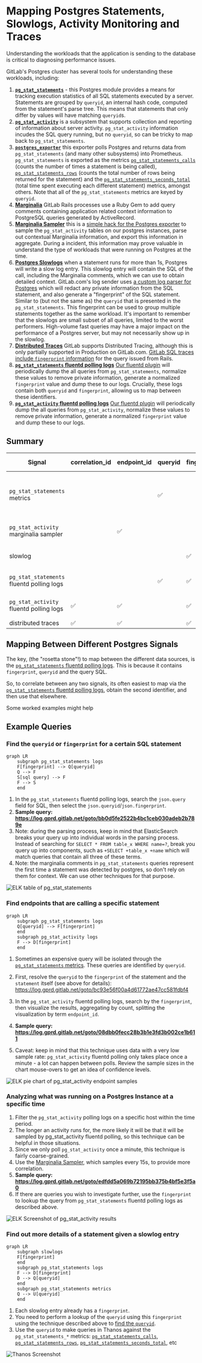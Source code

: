 # Mapping Postgres Statements, Slowlogs, Activity Monitoring and Traces

Understanding the workloads that the application is sending to the database is critical to diagnosing performance issues.

GitLab's Postgres cluster has several tools for understanding these workloads, including:

1. **[`pg_stat_statements`](https://www.postgresql.org/docs/12/pgstatstatements.html)** - this Postgres module provides a means for tracking execution statistics of all SQL statements executed by a server. Statements are grouped by `queryid`, an internal hash code, computed from the statement's parse tree. This means that statements that only differ by values will have matching `queryid`s.
1. **[`pg_stat_activity`](https://www.postgresql.org/docs/12/monitoring-stats.html)** is a subsystem that supports collection and reporting of information about server activity. `pg_stat_activity` information incudes the SQL query running, but no `queryid`, so can be tricky to map back to `pg_stat_statements`.
1. **[`postgres_exporter`](https://gitlab.com/gitlab-cookbooks/gitlab-exporters/)** this exporter polls Postgres and returns data from `pg_stat_statements` (and many other subsystems) into Prometheus. `pg_stat_statements` is exported as the metrics [`pg_stat_statements_calls`](https://thanos-query.ops.gitlab.net/graph?g0.expr=topk(100%2C%20sum%20by%20(queryid%2C%20fqdn)%20(rate(pg_stat_statements_calls%7Benv%3D%22gprd%22%2C%20type%3D%22patroni%22%7D%5B5m%5D)))&g0.tab=1&g0.stacked=0&g0.range_input=1h&g0.max_source_resolution=0s&g0.deduplicate=1&g0.partial_response=0&g0.store_matches=%5B%5D) (counts the number of times a statement is being called), [`pg_stat_statements_rows`](https://thanos-query.ops.gitlab.net/graph?g0.expr=topk(100%2C%20sum%20by%20(queryid%2C%20fqdn)%20(rate(pg_stat_statements_rows%7Benv%3D%22gprd%22%2C%20type%3D%22patroni%22%7D%5B5m%5D)))&g0.tab=1&g0.stacked=0&g0.range_input=1h&g0.max_source_resolution=0s&g0.deduplicate=1&g0.partial_response=0&g0.store_matches=%5B%5D) (counts the total number of rows being returned for the statement) and the [`pg_stat_statements_seconds_total`](https://thanos-query.ops.gitlab.net/graph?g0.expr=topk(100%2C%20sum%20by%20(queryid%2C%20fqdn)%20(rate(pg_stat_statements_seconds_total%7Benv%3D%22gprd%22%2C%20type%3D%22patroni%22%7D%5B5m%5D)))&g0.tab=1&g0.stacked=0&g0.range_input=1h&g0.max_source_resolution=0s&g0.deduplicate=1&g0.partial_response=0&g0.store_matches=%5B%5D) (total time spent executing each different statement) metrics, amongst others. Note that all of the `pg_stat_statements` metrics are keyed by `queryid`.
1. **[Marginalia](https://docs.gitlab.com/ee/development/database_query_comments.html)** GitLab Rails processes use a Ruby Gem to add query comments containing application related context information to PostgreSQL queries generated by ActiveRecord.
1. **[Marginalia Sampler](https://dashboards.gitlab.net/d/patroni-marginalia-sampler/patroni-marginalia-sampler?orgId=1)** this is a [simple hack for the Postgres exporter](https://gitlab.com/gitlab-cookbooks/gitlab-exporters/-/blob/master/templates/postgres_exporter/queries.yaml.erb) to sample the `pg_stat_activity` tables on our postgres instances, parse out contextual Marginalia information, and export this information in aggregate. During a incident, this information may prove valuable in understand the type of workloads that were running on Postgres at the time.
1. **[Postgres Slowlogs](https://log.gprd.gitlab.net/goto/bed5ac5a9a84e1ee311269d71b580b2b)** when a statement runs for more than 1s, Postgres will write a slow log entry. This slowlog entry will contain the SQL of the call, including the Marginalia comments, which we can use to obtain detailed context. GitLab.com's log sender uses [a custom log parser for Postgres](https://gitlab.com/gitlab-org/fluent-plugins/fluent-plugin-postgresql-csvlog/) which will redact any private information from the SQL statement, and also generate a "fingerprint" of the SQL statement. Similar to (but not the same as) the `queryid` that is presented in the `pg_stat_statements`. This fingerprint can be used to group multiple statements together as the same workload. It's important to remember that the slowlogs are small subset of all queries, limited to the worst performers. High-volume fast queries may have a major impact on the performance of a Postgres server, but may not necessarily show up in the slowlog.
1. **[Distributed Traces](https://docs.gitlab.com/ee/development/distributed_tracing.html)** GitLab supports Distributed Tracing, although this is only partially supported in Production on GitLab.com. [GitLab SQL traces include `fingerprint` information](https://gitlab.com/gitlab-org/labkit-ruby/-/commit/62670137c7e73d96cb73ca97f421e7cbc584a89d) for the query issued from Rails.
1. **[`pg_stat_statements` fluentd polling logs](https://log.gprd.gitlab.net/goto/b8c059d819113dc2c52c0e8c7b3070dd)** [Our fluentd plugin](https://gitlab.com/gitlab-org/fluent-plugins/fluent-plugin-postgresql-csvlog/-/blob/master/lib/fluent/plugin/in_pg_stat_statements.rb) will periodically dump the all queries from `pg_stat_statements`, normalize these values to remove private information, generate a normalized `fingerprint` value and dump these to our logs. Crucially, these logs contain both `queryid` and `fingerprint`, allowing us to map between these identifiers.
1. **[`pg_stat_activity` fluentd polling logs](https://log.gprd.gitlab.net/goto/698dcbba86ab46ede0cb20f5f24bed40)** [Our fluentd plugin](https://gitlab.com/gitlab-org/fluent-plugins/fluent-plugin-postgresql-csvlog/-/blob/master/lib/fluent/plugin/in_pg_stat_activity.rb) will periodically dump the all queries from `pg_stat_activity`, normalize these values to remove private information, generate a normalized `fingerprint` value and dump these to our logs.

## Summary

| Signal                                    | correlation_id     | endpoint_id        | queryid            | fingerprint        | Normalized SQL     | Type                                             |
| ----------------------------------------- | ------------------ | ------------------ | ------------------ | ------------------ | ------------------ | ------------------------------------------------ |
| `pg_stat_statements` metrics              |                    |                    | :white_check_mark: |                    |                    | Complete stats for top 5000 queries per instance |
| `pg_stat_activity` marginalia sampler     |                    | :white_check_mark: |                    |                    |                    | Sampled (every 15s)                              |
| slowlog                                   |                    |                    |                    | :white_check_mark: | :white_check_mark: | Sampled (query >1 s)                             |
| `pg_stat_statements` fluentd polling logs |                    |                    | :white_check_mark: | :white_check_mark: | :white_check_mark: | Sampled (every 30m)                              |
| `pg_stat_activity` fluentd polling logs   | :white_check_mark: | :white_check_mark: |                    | :white_check_mark: | :white_check_mark: | Sampled (every 1m)                               |
| distributed traces                        | :white_check_mark: | :white_check_mark: |                    | :white_check_mark: | :white_check_mark: | Sampled                                          |

## Mapping Between Different Postgres Signals

The key, (the "rosetta stone"!) to map between the different data sources, is the [`pg_stat_statements` fluentd polling logs](https://log.gprd.gitlab.net/goto/b8c059d819113dc2c52c0e8c7b3070dd). This is because it contains `fingerprint`, `queryid` and the query SQL.

So, to correlate between any two signals, its often easiest to map via the [`pg_stat_statements` fluentd polling logs](https://log.gprd.gitlab.net/goto/b8c059d819113dc2c52c0e8c7b3070dd), obtain the second identifier, and then use that elsewhere.

Some worked examples might help

## Example Queries

### Find the `queryid` or `fingerprint` for a certain SQL statement

```mermaid
graph LR
    subgraph pg_stat_statements logs
    F[fingerprint] --> Q[queryid]
    Q --> F
    S[sql query] --> F
    F --> S
    end
```

1. In the `pg_stat_statements` fluentd polling logs, search the `json.query` field for SQL, then select the `json.queryid`/`json.fingerprint`.
1. **Sample query: <https://log.gprd.gitlab.net/goto/bb0d5fe2522b4bc1ceb030adeb2b789e>**
1. Note: during the parsing process, keep in mind that ElasticSearch breaks your query up into individual words in the parsing process. Instead of searching for `SELECT * FROM table_x WHERE name=?`, break you query up into components, such as `+SELECT +table_x +name` which will match queries that contain all three of these terms.
1. Note: the marginalia comments in `pg_stat_statements` queries represent the first time a statement was detected by postgres, so don't rely on them for context. We can use other techniques for that purpose.

![ELK table of pg_stat_statements](img/pg_stat_statements_table.png)

### Find endpoints that are calling a specific statement

```mermaid
graph LR
    subgraph pg_stat_statements logs
    Q[queryid] --> F[fingerprint]
    end
    subgraph pg_stat_activity logs
    F --> D[fingerprint]
    end
```

1. Sometimes an expensive query will be isolated through the [`pg_stat_statements` metrics](https://thanos-query.ops.gitlab.net/graph?g0.expr=topk(100%2C%20sum%20by%20(queryid%2C%20fqdn)%20(rate(pg_stat_statements_seconds_total%7Benv%3D%22gprd%22%2C%20type%3D%22patroni%22%7D%5B5m%5D)))&g0.tab=1&g0.stacked=0&g0.range_input=1h&g0.max_source_resolution=0s&g0.deduplicate=1&g0.partial_response=0&g0.store_matches=%5B%5D). These queries are identified by `queryid`.

1. First, resolve the `queryid` to the `fingerprint` of the statement and the `statement` itself (see above for details): <https://log.gprd.gitlab.net/goto/bc93e56f00a4d61772ae47cc581fdbf4>
1. In the `pg_stat_activity` fluentd polling logs, search by the `fingerprint`, then visualize the results, aggregating by count, splitting the visualization by term `endpoint_id`.
1. **Sample query: <https://log.gprd.gitlab.net/goto/08dbb0fecc28b3b1e3fd3b002ce1b611>**
1. Caveat: keep in mind that this technique uses data with a very low sample rate:  `pg_stat_activity` fluentd polling only takes place once a minute - a lot can happen between polls. Review the sample sizes in the chart mouse-overs to get an idea of confidence levels.

![ELK pie chart of pg_stat_activity endpoint samples](img/pg_stat_activity_endpoints.png)

### Analyzing what was running on a Postgres Instance at a specific time

1. Filter the `pg_stat_activity` polling logs on a specific host within the time period.
1. The longer an activity runs for, the more likely it will be that it will be sampled by  pg_stat_activity fluentd polling, so this technique can be helpful in those situations.
1. Since we only poll `pg_stat_activity` once a minute, this technique is fairly coarse-grained.
1. Use the [Marginalia Sampler](https://dashboards.gitlab.net/d/patroni-marginalia-sampler/patroni-marginalia-sampler?orgId=1), which samples every 15s, to provide more correlation.
1. **Sample query: <https://log.gprd.gitlab.net/goto/edfdd5a069b72195bb375b4bf5e3f5a0>**
1. If there are queries you wish to investigate further, use the `fingerprint` to lookup the query from `pg_stat_statements` fluentd polling logs as described above.

![ELK Screenshot of pg_stat_activity results](img/pg_stat_activity_polling.png)

### Find out more details of a statement given a slowlog entry

```mermaid
graph LR
    subgraph slowlogs
    F[fingerprint]
    end
    subgraph pg_stat_statements logs
    F --> D[fingerprint]
    D --> Q[queryid]
    end
    subgraph pg_stat_statements metrics
    Q --> U[queryid]
    end

```


1. Each slowlog entry already has a `fingerprint`.
1. You need to perform a lookup of the `queryid` using this `fingerprint` using the technique described above to [find the `queryid`](#find-the-queryid-or-fingerprint-for-a-certain-sql-statement).
1. Use the `queryid` to make queries in Thanos against the `pg_stat_statements_*` metrics: [`pg_stat_statements_calls`](https://thanos-query.ops.gitlab.net/graph?g0.expr=%23%20REPLACE%20the%20queryid%20on%20the%20next%20line%0Asum%20by%20(queryid%2C%20fqdn)%20(rate(pg_stat_statements_calls%7Benv%3D%22gprd%22%2C%20type%3D%22patroni%22%2C%20queryid%3D%22-4564796490520002556%22%7D%5B5m%5D))&g0.tab=0&g0.stacked=0&g0.range_input=1h&g0.max_source_resolution=0s&g0.deduplicate=1&g0.partial_response=0&g0.store_matches=%5B%5D), [`pg_stat_statements_rows`](https://thanos-query.ops.gitlab.net/graph?g0.expr=%23%20REPLACE%20the%20queryid%20on%20the%20next%20line%0Asum%20by%20(queryid%2C%20fqdn)%20(rate(pg_stat_statements_rows%7Benv%3D%22gprd%22%2C%20type%3D%22patroni%22%2C%20queryid%3D%22-4564796490520002556%22%7D%5B5m%5D))&g0.tab=0&g0.stacked=0&g0.range_input=1h&g0.max_source_resolution=0s&g0.deduplicate=1&g0.partial_response=0&g0.store_matches=%5B%5D), [`pg_stat_statements_seconds_total`](https://thanos-query.ops.gitlab.net/graph?g0.expr=%23%20REPLACE%20the%20queryid%20on%20the%20next%20line%0Asum%20by%20(queryid%2C%20fqdn)%20(rate(pg_stat_statements_seconds_total%7Benv%3D%22gprd%22%2C%20type%3D%22patroni%22%2C%20queryid%3D%22-4564796490520002556%22%7D%5B5m%5D))&g0.tab=0&g0.stacked=0&g0.range_input=1h&g0.max_source_resolution=0s&g0.deduplicate=1&g0.partial_response=0&g0.store_matches=%5B%5D), etc

![Thanos Screenshot](img/pg_stat_activity_metrics.png)
